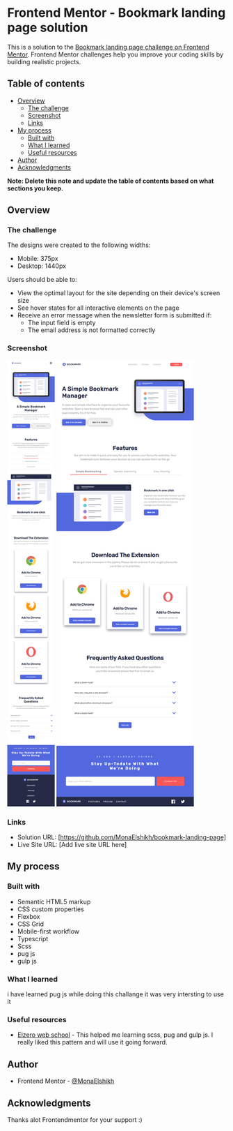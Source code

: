 # Frontend Mentor - Bookmark landing page solution

This is a solution to the [Bookmark landing page challenge on Frontend Mentor](https://www.frontendmentor.io/challenges/bookmark-landing-page-5d0b588a9edda32581d29158). Frontend Mentor challenges help you improve your coding skills by building realistic projects.

## Table of contents

- [Overview](#overview)
  - [The challenge](#the-challenge)
  - [Screenshot](#screenshot)
  - [Links](#links)
- [My process](#my-process)
  - [Built with](#built-with)
  - [What I learned](#what-i-learned)
  - [Useful resources](#useful-resources)
- [Author](#author)
- [Acknowledgments](#acknowledgments)

**Note: Delete this note and update the table of contents based on what sections you keep.**

## Overview

### The challenge

The designs were created to the following widths:

- Mobile: 375px
- Desktop: 1440px

Users should be able to:

- View the optimal layout for the site depending on their device's screen size
- See hover states for all interactive elements on the page
- Receive an error message when the newsletter form is submitted if:
  - The input field is empty
  - The email address is not formatted correctly

### Screenshot

![](./src/assets/screenshots/mobile.png)
![](./src/assets/screenshots/desktop.png)

### Links

- Solution URL: [https://github.com/MonaElshikh/bookmark-landing-page]
- Live Site URL: [Add live site URL here]

## My process

### Built with

- Semantic HTML5 markup
- CSS custom properties
- Flexbox
- CSS Grid
- Mobile-first workflow
- Typescript
- Scss
- pug js
- gulp js

### What I learned

i have learned pug js while doing this challange it was very intersting to use it

### Useful resources

- [Elzero web school](https://elzero.org/) - This helped me learning scss, pug and gulp js. I really liked this pattern and will use it going forward.

## Author

- Frontend Mentor - [@MonaElshikh](https://www.frontendmentor.io/profile/MonaElshikh)

## Acknowledgments

Thanks alot Frontendmentor for your support :)
